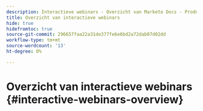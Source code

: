 ```yaml
---
description: Interactieve webinars - Overzicht van Marketo Docs - Productdocumentatie
title: Overzicht van interactieve webinars
hide: true
hidefromtoc: true
source-git-commit: 296657faa22a31de377fe6e6bd2a72dab07d02dd
workflow-type: tm+mt
source-wordcount: '13'
ht-degree: 0%

---
```


# Overzicht van interactieve webinars {#interactive-webinars-overview}
